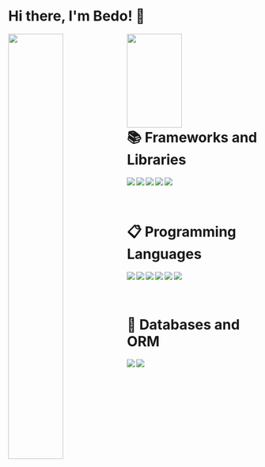 # Hi there, I'm Bedo! 👋

<img align="left" width="47%" src="https://github-readme-stats.vercel.app/api?username=bedonassef71&show_icons=true&theme=gruvbox"/>
<img align="left" width="47%" height="190" src="https://github-readme-stats.vercel.app/api/top-langs/?username=bedonassef71&layout=compact"/>
<br/>
<br/>
<br/>
<br/>
<br/>
<br/>
<br/>
<br/>

# 📚 Frameworks and Libraries
<img align="left" src="https://img.shields.io/badge/node.js-6DA55F?style=for-the-badge&logo=node.js&logoColor=white"/>
<img align="left" src="https://img.shields.io/badge/express.js-%23404d59.svg?style=for-the-badge&logo=express&logoColor=%2361DAFB"/>
<img align="left" src="https://img.shields.io/badge/nestjs-%23E0234E.svg?style=for-the-badge&logo=nestjs&logoColor=white"/>
<img align="left" src="https://img.shields.io/badge/laravel-%23C21325?style=for-the-badge&logo=laravel&logoColor=white"/>
<img align="left" src="https://img.shields.io/badge/Socket.io-black?style=for-the-badge&logo=socket.io&badgeColor=010101"/><br/><br/>

<br/>

# 📋 Programming Languages

<img align="left" src="https://img.shields.io/badge/java-%230175C2.svg?style=for-the-badge&logo=java&logoColor=%23F7DF1E"/>
<img align="left" src="https://img.shields.io/badge/javascript-%23323330.svg?style=for-the-badge&logo=javascript&logoColor=%23F7DF1E"/>
<img align="left" src="https://img.shields.io/badge/typescript-%23007ACC.svg?style=for-the-badge&logo=typescript&logoColor=white"/>
<img align="left" src="https://img.shields.io/badge/php-%230175C2.svg?style=for-the-badge&logo=php&logoColor=white"/>
<img align="left" src="https://img.shields.io/badge/c-%23239120.svg?style=for-the-badge&logo=c&logoColor=white"/>
<img align="left" src="https://img.shields.io/badge/python-%23323330.svg?style=for-the-badge&logo=python&logoColor=blue"/>
<br/>
<br/>
<br/>

# 💾 Databases and ORM
<img align="left" src="https://img.shields.io/badge/MongoDB-%234ea94b.svg?style=for-the-badge&logo=mongodb&logoColor=white"/>
<img align="left" src="https://img.shields.io/badge/mysql-%23316192.svg?style=for-the-badge&logo=mysql&logoColor=white"/>

